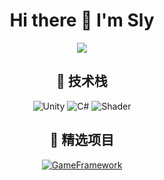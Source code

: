<div align="center">

# Hi there 👋 I'm Sly
![](https://github-readme-stats.vercel.app/api?username=QAQSly&show_icons=true&theme=radical)

## 🔧 技术栈
![Unity](https://img.shields.io/badge/Unity-000000?style=flat-square&logo=unity)
![C#](https://img.shields.io/badge/C%23-239120?style=flat-square&logo=c-sharp)
![Shader](https://img.shields.io/badge/ShaderLab-开发中-8A2BE2?style=flat-square)

## 🌟 精选项目
[![GameFramework](https://github-readme-stats.vercel.app/api/pin/?username=QAQSly&repo=你的仓库名&theme=dracula)](https://github.com/QAQSly/你的仓库名)

</div>

